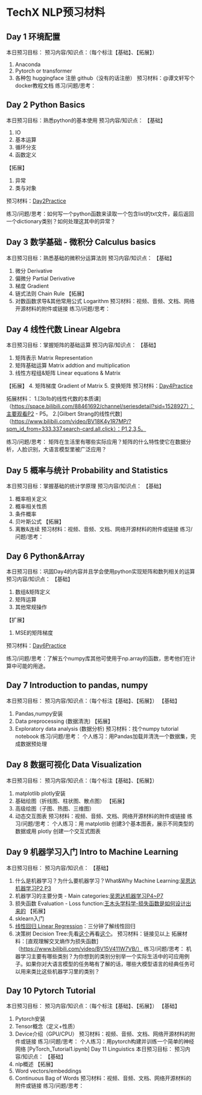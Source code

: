 # TechX NLP预习材料

## Day 1 环境配置
本日预习目标：
预习内容/知识点：（每个标注【基础】、【拓展】）
1.	Anaconda
2.	Pytorch or transformer
3.	各种包 huggingface 注册 github（没有的话注册）
预习材料：@谭文轩写个docker教程文档
练习/问题/思考：

## Day 2 Python Basics
本日预习目标：熟悉python的基本使用
预习内容/知识点：
【基础】
1. IO
2.	基本运算
3.	循环分支
4.	函数定义
   
【拓展】
1. 异常
2. 类与对象
   
预习材料：[Day2Practice](https://colab.research.google.com/drive/1ZSTFjy8BYYK1rehP6bhVMiFncrTwG65_?usp=sharing)

练习/问题/思考：如何写一个python函数来读取一个包含list的txt文件，最后返回一个dictionary类别？如何处理这其中的异常？

## Day 3 数学基础 - 微积分 Calculus basics
本日预习目标：熟悉基础的微积分运算法则
预习内容/知识点：
【基础】
1.	微分 Derivative 
2.	偏微分 Partial Derivative
3.	梯度 Gradient
4.	链式法则 Chain Rule
【拓展】
5.	对数函数求导&其他常用公式 Logarithm
预习材料：视频、音频、文档、网络开源材料的附件或链接
练习/问题/思考：


## Day 4 线性代数 Linear Algebra
本日预习目标：掌握矩阵的基础运算
预习内容/知识点：
【基础】
1.	矩阵表示 Matrix Representation
2.	矩阵基础运算 Matrix addtion and multiplication
3.	线性方程组&矩阵 Linear equations & Matrix
   
【拓展】
4.	矩阵梯度 Gradient of Matrix
5.	变换矩阵
预习材料：[Day4Practice](https://colab.research.google.com/drive/1_knlkxImU-6FTsj96ZbdQ8PT8Dvyet8Z?usp=sharing)

拓展材料：
1.[3b1b的线性代数的本质课]（https://space.bilibili.com/88461692/channel/seriesdetail?sid=1528927）：主要观看P2 - P5。
2.[Gilbert Strang的线性代数]（https://www.bilibili.com/video/BV18K4y1R7MP/?spm_id_from=333.337.search-card.all.click）：P1,2,3,5。

练习/问题/思考：
矩阵在生活里有哪些实际应用？矩阵的什么特性使它在数据分析，人脸识别，大语言模型里被广泛应用？

## Day 5 概率与统计 Probability and Statistics
本日预习目标：掌握基础的统计学原理
预习内容/知识点：
【基础】
1.	概率相关定义
2.	概率相关性质
3.	条件概率
4.	贝叶斯公式
【拓展】
5.	离散&连续 
预习材料：视频、音频、文档、网络开源材料的附件或链接
练习/问题/思考：

## Day 6 Python&Array
本日预习目标：巩固Day4的内容并且学会使用python实现矩阵和数列相关的运算
预习内容/知识点：
【基础】
1.	数组&矩阵定义
2.	矩阵运算
3.	其他常规操作
   
【扩展】
1. MSE的矩阵梯度
   
预习材料：[Day6Practice](https://colab.research.google.com/drive/1qnKSPjBj9xhM_95bZEcb8mgYsU1Fv9du?usp=sharing)

练习/问题/思考：了解五个numpy库其他可使用于np.array的函数，思考他们在计算中可能的用途。

## Day 7 Introduction to pandas, numpy
本日预习目标：
预习内容/知识点：（每个标注【基础】、【拓展】）
【基础】
1.	Pandas,numpy安装
2.	Data preprocessing (数据清洗)
【拓展】
1.	Exploratory data analysis (数据分析)
预习材料：找个numpy tutorial notebook
练习/问题/思考：
个人练习：用Pandas加载并清洗一个数据集，完成数据预处理


## Day 8 数据可视化 Data Visualization
本日预习目标：
预习内容/知识点：（每个标注【基础】、【拓展】）
1.	matplotlib plotly安装
2.	基础绘图（折线图、柱状图、散点图）
【拓展】
1.	高级绘图（子图、热图、三维图）
2.	动态交互图表
预习材料：视频、音频、文档、网络开源材料的附件或链接
练习/问题/思考：
个人练习：用 matplotlib 创建3个基本图表，展示不同类型的数据或用 plotly 创建一个交互式图表


## Day 9 机器学习入门 Intro to Machine Learning 
本日预习目标：
预习内容/知识点：
【基础】
1.	什么是机器学习？为什么要机器学习？What&Why Machine Learning:[吴恩达机器学习P2,P3](https://www.bilibili.com/video/BV1Bq421A74G?p=2)
2.	机器学习的主要分类 - Main categories:[吴恩达机器学习P4~P7](https://www.bilibili.com/video/BV1Bq421A74G?p=4)
3.	损失函数 Evaluation - Loss function:[王木头学科学-损失函数是如何设计出来的](https://www.bilibili.com/video/BV1Y64y1Q7hi/)
【拓展】
4.	sklearn入门
5.	[线性回归 Linear Regression](https://www.bilibili.com/video/BV17w411E7ym/)：三分钟了解线性回归
6.	决策树 Decision Tree:先看[这个](https://www.bilibili.com/video/BV1ar4y137GD/)再看[这个](https://kb.cnblogs.com/page/76196/)。
预习材料：链接见以上
拓展材料：[直观理解交叉熵作为损失函数]（https://www.bilibili.com/video/BV15V411W7VB/）
练习/问题/思考：
机器学习主要有哪些类别？为你想到的类别分别举一个实际生活中的可应用例子。如果你对大语言模型的任务略有了解的话，哪些大模型语言的经典任务可以用来类比这些机器学习里的类别？

## Day 10 Pytorch Tutorial
本日预习目标：
预习内容/知识点：（每个标注【基础】、【拓展】）
【基础】
1.	Pytorch安装
2.	Tensor概念（定义+性质）
3.	Device介绍（GPU/CPU）
预习材料：视频、音频、文档、网络开源材料的附件或链接
练习/问题/思考：
个人练习：用pytorch构建并训练一个简单的神经网络
[PyTorch_Tutorial1.ipynb]
Day 11 Linguistics
本日预习目标：
预习内容/知识点：
【基础】
1.	nlp概述
【拓展】
2.	Word vectors/embeddings
3.	Continuous Bag of Words
预习材料：视频、音频、文档、网络开源材料的附件或链接
练习/问题/思考：

